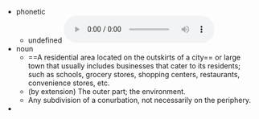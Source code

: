 - phonetic
	- undefined
	  <audio controls><source src="https://api.dictionaryapi.dev/media/pronunciations/en/suburb-au.mp3"></audio>
- noun
	- ==A residential area located on the outskirts of a city== or large town that usually includes businesses that cater to its residents; such as schools, grocery stores, shopping centers, restaurants, convenience stores, etc.
	- (by extension) The outer part; the environment.
	- Any subdivision of a conurbation, not necessarily on the periphery.
-
